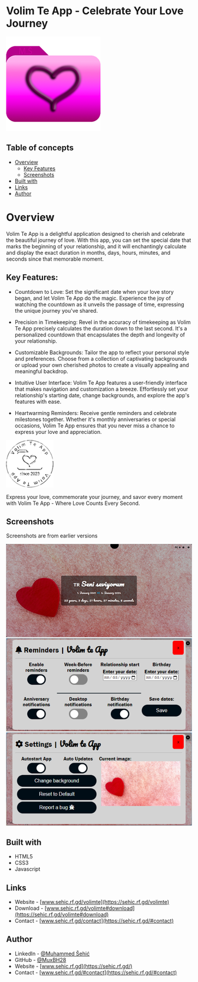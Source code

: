 # Volim Te App - Celebrate Your Love Journey

![](images/icon.png)

## Table of concepts
- [Overview](#overview)
  - [Key Features](#key-features)
  - [Screenshots](#screenshots)
- [Built with](#built-with)
- [Links](#links)
- [Author](#author)

# Overview

Volim Te App is a delightful application designed to cherish and celebrate the beautiful journey of love. With this app, you can set the special date that marks the beginning of your relationship, and it will enchantingly calculate and display the exact duration in months, days, hours, minutes, and seconds since that memorable moment.

## Key Features:

 - Countdown to Love:
   Set the significant date when your love story began, and let Volim Te App do the magic. Experience the joy of watching the countdown as it unveils the passage of time, expressing the unique journey you've shared.

 - Precision in Timekeeping:
   Revel in the accuracy of timekeeping as Volim Te App precisely calculates the duration down to the last second. It's a personalized countdown that encapsulates the depth and longevity of your relationship.

 - Customizable Backgrounds:
   Tailor the app to reflect your personal style and preferences. Choose from a collection of captivating backgrounds or upload your own cherished photos to create a visually appealing and meaningful backdrop.

 - Intuitive User Interface:
   Volim Te App features a user-friendly interface that makes navigation and customization a breeze. Effortlessly set your relationship's starting date, change backgrounds, and explore the app's features with ease.

 - Heartwarming Reminders:
   Receive gentle reminders and celebrate milestones together. Whether it's monthly anniversaries or special occasions, Volim Te App ensures that you never miss a chance to express your love and appreciation.
   
![](src/images/marriage-stamp.png)

Express your love, commemorate your journey, and savor every moment with Volim Te App - Where Love Counts Every Second.

## Screenshots
Screenshots are from earlier versions

![UI](images/app1.png)
![Reminders](images/app2.png)
![Settings](images/app3.png)

## Built with
  - HTML5
  - CSS3
  - Javascript

## Links
- Website - [www.sehic.rf.gd/volimte](https://sehic.rf.gd/volimte)
- Download - [www.sehic.rf.gd/volimte#download](https://sehic.rf.gd/volimte#download)
- Contact - [www.sehic.rf.gd/contact](https://sehic.rf.gd/#contact)

## Author

- LinkedIn - [@Muhammed Šehić](https://www.linkedin.com/in/muhammed-%C5%A1ehi%C4%87-31a7b6175/)
- GitHub - [@MuxBH28](https://github.com/MuxBH28)
- Website - [www.sehic.rf.gd](https://sehic.rf.gd/)
- Contact - [www.sehic.rf.gd/#contact](https://sehic.rf.gd/#contact)
